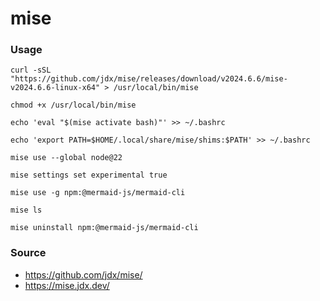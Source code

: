 # mise

### Usage

```shell
curl -sSL "https://github.com/jdx/mise/releases/download/v2024.6.6/mise-v2024.6.6-linux-x64" > /usr/local/bin/mise

chmod +x /usr/local/bin/mise

echo 'eval "$(mise activate bash)"' >> ~/.bashrc

echo 'export PATH=$HOME/.local/share/mise/shims:$PATH' >> ~/.bashrc
```

```shell
mise use --global node@22

mise settings set experimental true

mise use -g npm:@mermaid-js/mermaid-cli

mise ls

mise uninstall npm:@mermaid-js/mermaid-cli
```


### Source

- https://github.com/jdx/mise/
- https://mise.jdx.dev/